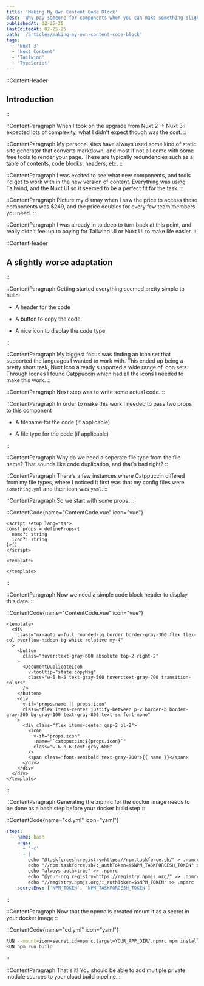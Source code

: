 ```yaml
---
title: 'Making My Own Content Code Block'
desc: 'Why pay someone for components when you can make something slightly worse for free?'
publishedAt: 02-25-25
lastEditedAt: 02-25-25
path: '/articles/making-my-own-content-code-block'
tags:
  - 'Nuxt 3'
  - 'Nuxt Content'
  - 'Tailwind'
  - 'TypeScript'
---
```


::ContentHeader

## Introduction

::

::ContentParagraph
When I took on the upgrade from Nuxt 2 -> Nuxt 3 I expected lots of complexity, what I didn't expect though was the cost.
::

::ContentParagraph
My personal sites have always used some kind of static site generator that converts markdown, and most if not all come with some free tools to render your page. These are typically redundencies such as a table of contents, code blocks, headers, etc.
::

::ContentParagraph
I was excited to see what new components, and tools I'd get to work with in the new version of content. Everything was using Tailwind, and the Nuxt UI so it seemed to be a perfect fit for the task.
::

::ContentParagraph
Picture my dismay when I saw the price to access these components was $249, and the price doubles for every few team members you need.
::

::ContentParagraph
I was already in to deep to turn back at this point, and really didn't feel up to paying for Tailwind UI or Nuxt UI to make life easier.
::

::ContentHeader

## A slightly worse adaptation

::

::ContentParagraph
Getting started everything seemed pretty simple to build:

- A header for the code

- A button to copy the code

- A nice icon to display the code type

::

::ContentParagraph
My biggest focus was finding an icon set that supported the languages I wanted to work with. This ended up being a pretty short task, Nuxt Icon already supported a wide range of icon sets. Through Icones I found Catppuccin which had all the icons I needed to make this work.
::

::ContentParagraph
Next step was to write some actual code.
::

::ContentParagraph
In order to make this work I needed to pass two props to this component

- A filename for the code (if applicable)

- A file type for the code (if applicable)

::

::ContentParagraph
Why do we need a seperate file type from the file name? That sounds like code duplication, and that's bad right?
::

::ContentParagraph
There's a few instances where Catppuccin differed from my file types, where I noticed it first was that my config files were `something.yml` and their icon was `yaml`.
::

::ContentParagraph
So we start with some props.
::

::ContentCode{name="ContentCode.vue" icon="vue"}

```vue
<script setup lang="ts">
const props = defineProps<{
  name?: string
  icon?: string
}>()
</script>

<template>

</template>
```

::

::ContentParagraph
Now we need a simple code block header to display this data.
::

::ContentCode{name="ContentCode.vue" icon="vue"}

```vue
<template>
  <div
    class="mx-auto w-full rounded-lg border border-gray-300 flex flex-col overflow-hidden bg-white relative my-4"
  >
    <button
      class="hover:text-gray-600 absolute top-2 right-2"
    >
      <DocumentDuplicateIcon
        v-tooltip="state.copyMsg"
        class="w-5 h-5 text-gray-500 hover:text-gray-700 transition-colors"
      />
    </button>
    <div
      v-if="props.name || props.icon"
      class="flex items-center justify-between p-2 border-b border-gray-300 bg-gray-100 text-gray-800 text-sm font-mono"
    >
      <div class="flex items-center gap-2 pl-2">
        <Icon
          v-if="props.icon"
          :name="`catppuccin:${props.icon}`"
          class="w-6 h-6 text-gray-600"
        />
        <span class="font-semibold text-gray-700">{{ name }}</span>
      </div>
    </div>
  </div>
</template>
```

::

::ContentParagraph
Generating the .npmrc for the docker image needs to be done as a bash step before your docker build step
::

::ContentCode{name="cd.yml" icon="yaml"}

```yml
steps:
  - name: bash
    args:
      - '-c'
      - |
        echo "@taskforcesh:registry=https://npm.taskforce.sh/" > .npmrc
        echo "//npm.taskforce.sh/:_authToken=$$NPM_TASKFORCESH_TOKEN" >> .npmrc
        echo "always-auth=true" >> .npmrc
        echo "@your-org:registry=https://registry.npmjs.org/" >> .npmrc
        echo "//registry.npmjs.org/:_authToken=$$NPM_TOKEN" >> .npmrc
    secretEnv: ['NPM_TOKEN', 'NPM_TASKFORCESH_TOKEN']
```

::

::ContentParagraph
Now that the npmrc is created mount it as a secret in your docker image
::

::ContentCode{name="cd.yml" icon="yaml"}

```bash
RUN --mount=icon=secret,id=npmrc,target=YOUR_APP_DIR/.npmrc npm install
RUN npm run build
```

::

::ContentParagraph
That's it! You should be able to add multiple private module sources to your cloud build pipeline.
::
